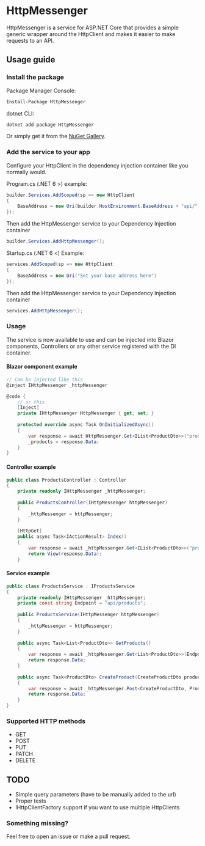 # HttpMessenger

HttpMessenger is a service for ASP.NET Core that provides a simple generic wrapper around the HttpClient and makes it easier to make requests to an API.

## Usage guide
### Install the package
Package Manager Console:
```bash
Install-Package HttpMessenger
```

dotnet CLI:
```bash
dotnet add package HttpMessenger
```

Or simply get it from the [NuGet Gallery](https://www.nuget.org/packages/HttpMessenger/).

### Add the service to your app
Configure your HttpClient in the dependency injection container like you normally would.

Program.cs (.NET 6 >) example:
```c#
builder.Services.AddScoped(sp => new HttpClient 
{ 
    BaseAddress = new Uri(builder.HostEnvironment.BaseAddress + "api/") 
});
```

Then add the HttpMessenger service to your Dependency Injection container
```c#
builder.Services.AddHttpMessenger();
```

Startup.cs (.NET 6 <) Example:
```c#
services.AddScoped(sp => new HttpClient 
{ 
    BaseAddress = new Uri("Set your base address here") 
});
```

Then add the HttpMessenger service to your Dependency Injection container
```c#
services.AddHttpMessenger();
```

### Usage

The service is now available to use and can be injected into Blazor components, Controllers or any other service registered with the DI container.

#### Blazor component example
```c#
// Can be injected like this
@inject IHttpMessenger _httpMessenger

@code {
    // or this
    [Inject]
    private IHttpMessenger HttpMessenger { get; set; }
    
    protected override async Task OnInitializedAsync()
    {
        var response = await HttpMessenger.Get<IList<ProductDto>>("products");
        _products = response.Data;
    }
}
```

#### Controller example
```c#
public class ProductsController : Controller
{
    private readonly IHttpMessenger _httpMessenger;
    
    public ProductsController(IHttpMessenger httpMessenger)
    {
        _httpMessenger = httpMessenger;
    }
    
    [HttpGet]
    public async Task<IActionResult> Index()
    {
        var response = await _httpMessenger.Get<IList<ProductDto>>("products");
        return View(response.Data);
    }
```

#### Service example
```c#
public class ProductsService : IProductsService
{
    private readonly IHttpMessenger _httpMessenger;
    private const string Endpoint = "api/products";
    
    public ProductsService(IHttpMessenger httpMessenger)
    {
        _httpMessenger = httpMessenger;
    }
    
    public async Task<List<ProductDto>> GetProducts()
    {
        var response = await _httpMessenger.Get<List<ProductDto>>(Endpoint);
        return response.Data;
    }
    
    public async Task<ProductDto> CreateProduct(CreateProductDto product)
    {
        var response = await _httpMessenger.Post<CreateProductDto, ProductDto>(Endpoint, product);
        return response.Data;
    }
}
```

### Supported HTTP methods
* GET
* POST
* PUT
* PATCH
* DELETE

## TODO
* Simple query parameters (have to be manually added to the url)
* Proper tests
* IHttpClientFactory support if you want to use multiple HttpClients

### Something missing?
Feel free to open an issue or make a pull request.